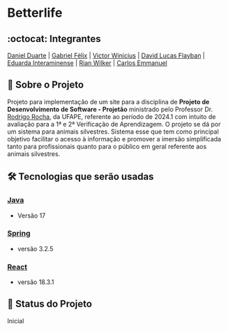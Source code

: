 # Betterlife

## :octocat: Integrantes

[Daniel Duarte](https://github.com/JoseDanielF) | [Gabriel Félix](https://github.com/Bielfla27) | [Victor Winicius](https://github.com/VictorW-dev) | [David Lucas Flayban](https://github.com/Flayban) | [Eduarda Interaminense](https://github.com/hodeaven) | [Rian Wilker](https://github.com/RWilker87) | [Carlos Emmanuel](https://github.com/carlosemmanueldev)

## 📃 Sobre o Projeto

Projeto para implementação de um site para a disciplina de __Projeto de Desenvolvimento de Software - Projetão__ ministrado pelo Professor Dr. [Rodrigo Rocha](https://github.com/rgcrochaa), da UFAPE, referente ao período de 2024.1 com intuito de avaliação para a 1ª e 2ª Verificação de Aprendizagem.
O projeto se dá por um sistema para animais silvestres. Sistema esse que tem como principal objetivo facilitar o acesso à informação e promover a imersão simplificada tanto para profissionais quanto para o público em geral referente aos animais silvestres.

## 🛠 Tecnologias que serão usadas

### [Java](https://www.java.com/pt-BR/)

* Versão 17

### [Spring](https://spring.io/)

* versão 3.2.5

### [React](https://react.dev/versions)

* versão 18.3.1

## 🚧 Status do Projeto

Inicial
